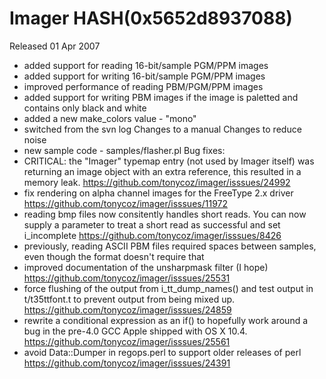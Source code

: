 # Imager HASH(0x5652d8937088)

Released 01 Apr 2007

- added support for reading 16-bit/sample PGM/PPM images 
- added support for writing 16-bit/sample PGM/PPM images 
- improved performance of reading PBM/PGM/PPM images 
- added support for writing PBM images if the image is paletted and contains only black and white 
- added a new make_colors value - "mono" 
- switched from the svn log Changes to a manual Changes to reduce noise 
- new sample code - samples/flasher.pl Bug fixes: 
- CRITICAL: the "Imager" typemap entry (not used by Imager itself) was returning an image object with an extra reference, this resulted in a memory leak. https://github.com/tonycoz/imager/isssues/24992 
- fix rendering on alpha channel images for the FreeType 2.x driver https://github.com/tonycoz/imager/isssues/11972 
- reading bmp files now consitently handles short reads. You can now supply a parameter to treat a short read as successful and set i_incomplete https://github.com/tonycoz/imager/isssues/8426 
- previously, reading ASCII PBM files required spaces between samples, even though the format doesn't require that 
- improved documentation of the unsharpmask filter (I hope) https://github.com/tonycoz/imager/isssues/25531 
- force flushing of the output from i_tt_dump_names() and test output in t/t35ttfont.t to prevent output from being mixed up. https://github.com/tonycoz/imager/isssues/24859 
- rewrite a conditional expression as an if() to hopefully work around a bug in the pre-4.0 GCC Apple shipped with OS X 10.4. https://github.com/tonycoz/imager/isssues/25561 
- avoid Data::Dumper in regops.perl to support older releases of perl https://github.com/tonycoz/imager/isssues/24391
